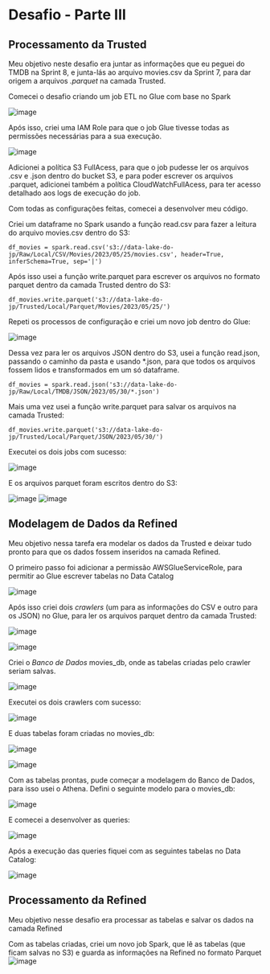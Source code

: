 # Desafio - Parte III

## Processamento da Trusted

Meu objetivo neste desafio era juntar as informações que eu peguei do TMDB na Sprint 8, e junta-lás ao arquivo movies.csv da Sprint 7, 
para dar origem a arquivos *.parquet* na camada Trusted.

Comecei o desafio criando um job ETL no Glue com base no Spark

![image](https://github.com/joaopedrocompass/Compass/assets/126081326/380a8f5b-8646-4147-8e4d-2a46a99e6efb)

Após isso, criei uma IAM Role para que o job Glue tivesse todas as permissões necessárias para a sua execução.

![image](https://github.com/joaopedrocompass/Compass/assets/126081326/1122f99d-47ee-4075-9cba-3b02f9f61d3e)

Adicionei a política S3 FullAcess, para que o job pudesse ler os arquivos .csv e .json dentro do bucket S3, e para poder escrever os arquivos .parquet,
adicionei também a política CloudWatchFullAcess, para ter acesso detalhado aos logs de execução do job.

Com todas as configurações feitas, comecei a desenvolver meu código.

Criei um dataframe no Spark usando a função read.csv para fazer a leitura do arquivo movies.csv dentro do S3:

`df_movies = spark.read.csv('s3://data-lake-do-jp/Raw/Local/CSV/Movies/2023/05/25/movies.csv', header=True, inferSchema=True, sep='|')`

Após isso usei a função write.parquet para escrever os arquivos no formato parquet dentro da camada Trusted dentro do S3:

`df_movies.write.parquet('s3://data-lake-do-jp/Trusted/Local/Parquet/Movies/2023/05/25/')`

Repeti os processos de configuração e criei um novo job dentro do Glue: 

![image](https://github.com/joaopedrocompass/Compass/assets/126081326/e44bc57d-1714-4985-bd5a-e25712860f4b)

Dessa vez para ler os arquivos JSON dentro do S3, usei a função read.json, passando o caminho da pasta e usando *.json, para que todos
os arquivos fossem lidos e transformados em um só dataframe.

`df_movies = spark.read.json('s3://data-lake-do-jp/Raw/Local/TMDB/JSON/2023/05/30/*.json')`

Mais uma vez usei a função write.parquet para salvar os arquivos na camada Trusted:

`df_movies.write.parquet('s3://data-lake-do-jp/Trusted/Local/Parquet/JSON/2023/05/30/')`

Executei os dois jobs com sucesso:

![image](https://github.com/joaopedrocompass/Compass/assets/126081326/9bbd07d5-2bf3-4aa9-b357-a5642c8969d2)

E os arquivos parquet foram escritos dentro do S3:

![image](https://github.com/joaopedrocompass/Compass/assets/126081326/5a59d51f-7baa-4740-be44-740cd52568a8)
![image](https://github.com/joaopedrocompass/Compass/assets/126081326/ee6c28a0-0f8f-4b75-96ca-f0273b7c3b14)

## Modelagem de Dados da Refined

Meu objetivo nessa tarefa era modelar os dados da Trusted e deixar tudo pronto para que os dados fossem inseridos na camada Refined.

O primeiro passo foi adicionar a permissão AWSGlueServiceRole, para permitir ao Glue escrever tabelas no Data Catalog

![image](https://github.com/joaopedrocompass/Compass/assets/126081326/541ec16a-b92f-4f5f-a075-510fed2a6898)


Após isso criei dois *crawlers* (um para as informações do CSV e outro para os JSON) no Glue, para ler os arquivos parquet dentro da camada Trusted:

![image](https://github.com/joaopedrocompass/Compass/assets/126081326/242231fe-d958-49f9-bfe5-e4a58637b7d0)

![image](https://github.com/joaopedrocompass/Compass/assets/126081326/813d1513-549b-4802-9544-67819ed04d06)

Criei o *Banco de Dados* movies_db, onde as tabelas criadas pelo crawler seriam salvas.

![image](https://github.com/joaopedrocompass/Compass/assets/126081326/d7d2a004-017d-4d31-9680-0a81ca84bd71)

Executei os dois crawlers com sucesso:

![image](https://github.com/joaopedrocompass/Compass/assets/126081326/987bc002-eb57-4e9b-b60f-b254b632274c)

E duas tabelas foram criadas no movies_db:

![image](https://github.com/joaopedrocompass/Compass/assets/126081326/56362461-0767-432c-a023-8b097d174348)

![image](https://github.com/joaopedrocompass/Compass/assets/126081326/f61c22e1-fcc3-438a-bbe3-34b7e3449a12)

Com as tabelas prontas, pude começar a modelagem do Banco de Dados, para isso usei o Athena. Defini o seguinte modelo para o movies_db:

![image](https://github.com/joaopedrocompass/Compass/assets/126081326/298db424-5c1d-4e7f-a504-439533a4ba76)

E comecei a desenvolver as queries:

![image](https://github.com/joaopedrocompass/Compass/assets/126081326/30f5d91f-ba9a-4230-9f5e-a1f07eb64355)

Após a execução das queries fiquei com as seguintes tabelas no Data Catalog:

![image](https://github.com/joaopedrocompass/Compass/assets/126081326/95cac31f-293a-427d-b499-fe471afff3a3)

## Processamento da Refined

Meu objetivo nesse desafio era processar as tabelas e salvar os dados na camada Refined

Com as tabelas criadas, criei um novo job Spark, que lê as tabelas (que ficam salvas no S3) e guarda as informações na Refined no formato Parquet
![image](https://github.com/joaopedrocompass/Compass/assets/126081326/d77e6606-41ec-42cd-b55d-2df6840200d2)
